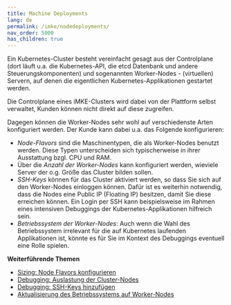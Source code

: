 ```yaml
---
title: Machine Deployments
lang: de
permalink: /imke/nodedeployments/
nav_order: 5000
has_children: true
---
```


Ein Kubernetes-Cluster besteht vereinfacht gesagt aus der Controlplane (dort läuft u.a. die Kubernetes-API, die etcd Datenbank und andere Steuerungskomponenten) und sogenannten Worker-Nodes - (virtuellen) Servern, auf denen die eigentlichen Kubernetes-Applikationen gestartet werden.

Die Controlplane eines iMKE-Clusters wird dabei von der Plattform selbst verwaltet, Kunden können nicht direkt auf diese zugreifen.

Dagegen können die Worker-Nodes sehr wohl auf verschiedenste Arten konfiguriert werden. Der Kunde kann dabei u.a. das Folgende konfigurieren:

* *Node-Flavors* sind die Maschinentypen, die als Worker-Nodes benutzt werden. Diese Typen unterscheiden sich typischerweise in ihrer Ausstattung bzgl. CPU und RAM.
* Über die *Anzahl der Worker-Nodes* kann konfiguriert werden, wieviele Server der o.g. Größe das Cluster bilden sollen.
* *SSH-Keys* können für das Cluster aktiviert werden, so dass Sie sich auf den Worker-Nodes einloggen können. Dafür ist es weiterhin notwendig, dass die Nodes eine Public IP (Floating IP) besitzen, damit Sie diese erreichen können. Ein Login per SSH kann beispielsweise im Rahmen eines intensiven Debuggings der Kubernetes-Applikationen hilfreich sein.
* *Betriebssystem der Worker-Nodes*: Auch wenn die Wahl des Betriebssystem irrelevant für die auf Kubernetes laufenden Applikationen ist, könnte es für Sie im Kontext des Debuggings eventuell eine Rolle spielen.

**Weiterführende Themen**
* [Sizing: Node Flavors konfigurieren](/imke/nodedeployments/nodeflavors/)
* [Debugging: Auslastung der Cluster-Nodes](/imke/nodedeployments/clusternodesusagerate/)
* [Debugging: SSH-Keys hinzufügen](/imke/nodedeployments/add_ssh_key/)
* [Aktualisierung des Betriebssystems auf Worker-Nodes](/imke/nodedeployments/upgradingnodeos/)
